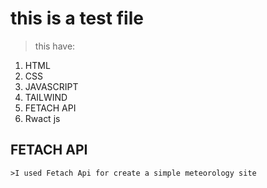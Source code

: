 # this is a test file 
> this have:
  1. HTML
  3. CSS
  5. JAVASCRIPT
  7. TAILWIND
  9. FETACH API
  10. Rwact js

  ## FETACH API
    >I used Fetach Api for create a simple meteorology site
